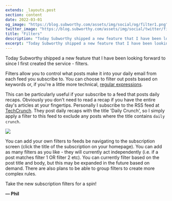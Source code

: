 ```yaml
---
extends: _layouts.post
section: content
date: 2022-03-01
og_image: "https://blog.subworthy.com/assets/img/social/og/filter1.png"
twitter_image: "https://blog.subworthy.com/assets/img/social/twitter/filter1.png"
title: "Filters"
description: "Today Subworthy shipped a new feature that I have been looking forward to since I first created the service - filters."
excerpt: "Today Subworthy shipped a new feature that I have been looking forward to since I first created the service - filters."
---
```

Today Subworthy shipped a new feature that I have been looking forward to since I first created the service - filters.

Filters allow you to control what posts make it into your daily email from each feed you subscribe to.  You can choose to filter out posts based on keywords or, if you're a little more technical, [regular expressions](https://regexr.com).  

This can be particularly useful if your subscribe to a feed that posts daily recaps. Obviously you don't need to read a recap if you have the entire day's articles at your fingertips.  Personally I subscribe to the RSS feed at [TechCrunch](https://techcrunch.com).  They post daily recaps with the title 'Daily Crunch', so I simply apply a filter to this feed to exclude any posts where the title contains `daily crunch`.

![](/assets/img/filters.png)

You can add your own filters to feeds be navigating to the subscription screen (click the title of the subscription on your homepage).  You can add as many filters as you like - they will currently act independently (i.e. if a post matches filter 1 OR filter 2 etc).  You can currently filter based on the post title and body, but this may be expanded in the future based on demand. There are also plans to be able to group filters to create more complex rules.

Take the new subscription filters for a spin!

**&mdash; Phil**
